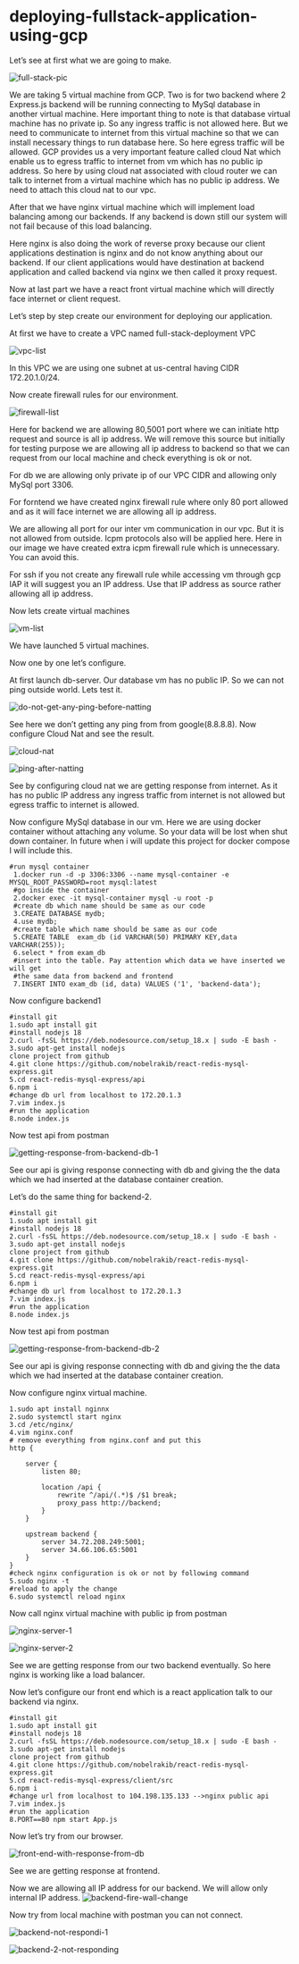# deploying-fullstack-application-using-gcp
Let’s see at first what we are going to make.

![full-stack-pic](https://github.com/nobelrakib/deploying-fullstack-application-using-gcp/assets/53372696/98aebf4e-d65d-423c-b60a-31081bb12a3f)

We are taking 5 virtual machine from GCP. Two is for two backend where 2 Express.js backend will be running connecting to MySql database in another virtual machine. Here important thing to note is that database virtual machine has no private ip. So any ingress traffic is not allowed here. But we need to communicate to internet from this virtual machine so that we can install necessary things to run database here. So here egress traffic will be allowed. GCP provides us a very important feature called cloud Nat which enable us to egress traffic to internet from vm which has no public ip address. So here by using cloud nat associated with cloud router we can talk to internet from a virtual machine which has no public ip address. We need to attach this cloud nat to our vpc.

After that we have nginx virtual machine which will implement load balancing among our backends. If any backend is down still our system will not fail because of this load balancing.

Here nginx is also doing the work of reverse proxy because our client applications destination is nginx and do not know anything about our backend. If our client applications would have destination at backend application and called backend via nginx we then called it proxy request.

Now at last part we have a react front virtual machine which will directly face internet or client request.

Let’s step by step create our environment for deploying our application.

At first we have to create a VPC named full-stack-deployment VPC

![vpc-list](https://github.com/nobelrakib/deploying-fullstack-application-using-gcp/assets/53372696/c4ff0c73-e404-44d5-89fd-23b5b528c317)

In this VPC we are using one subnet at us-central having CIDR 172.20.1.0/24.

Now create firewall rules for our environment.

![firewall-list](https://github.com/nobelrakib/deploying-fullstack-application-using-gcp/assets/53372696/8b7e1b91-2b4e-456e-9c68-55b581a6eb9b)

Here for backend we are allowing 80,5001 port where we can initiate http request and source is all ip address. We will remove this source but initially for testing purpose we are allowing all ip address to backend so that we can request from our local machine and check everything is ok or not.

For db we are allowing only private ip of our VPC CIDR and allowing only MySql port 3306.

For forntend we have created nginx firewall rule where only 80 port allowed and as it will face internet we are allowing all ip address.

We are allowing all port for our inter vm communication in our vpc. But it is not allowed from outside. Icpm protocols also will be applied here. Here in our image we have created extra icpm firewall rule which is unnecessary. You can avoid this.

For ssh if you not create any firewall rule while accessing vm through gcp IAP it will suggest you an IP address. Use that IP address as source rather allowing all ip address.

Now lets create virtual machines

![vm-list](https://github.com/nobelrakib/deploying-fullstack-application-using-gcp/assets/53372696/cde34e69-cf8b-4036-bf0d-0f1dc1fb45de)

We have launched 5 virtual machines.

Now one by one let’s configure.

At first launch db-server. Our database vm has no public IP. So we can not ping outside world. Lets test it.

![do-not-get-any-ping-before-natting](https://github.com/nobelrakib/deploying-fullstack-application-using-gcp/assets/53372696/49d10048-347e-4120-a45b-412d566b08fe)


See here we don’t getting any ping from from google(8.8.8.8). Now configure Cloud Nat and see the result.

![cloud-nat](https://github.com/nobelrakib/deploying-fullstack-application-using-gcp/assets/53372696/99014d89-8e9c-4d2f-b49c-22891c53f145)

![ping-after-natting](https://github.com/nobelrakib/deploying-fullstack-application-using-gcp/assets/53372696/36b053a1-fbfd-422a-8494-4ea526ab0d59)

See by configuring cloud nat we are getting response from internet. As it has no public IP address any ingress traffic from internet is not allowed but egress traffic to internet is allowed.

Now configure MySql database in our vm. Here we are using docker container without attaching any volume. So your data will be lost when shut down container. In future when i will update this project for docker compose I will include this.

```
#run mysql container
 1.docker run -d -p 3306:3306 --name mysql-container -e MYSQL_ROOT_PASSWORD=root mysql:latest
 #go inside the container
 2.docker exec -it mysql-container mysql -u root -p
 #create db which name should be same as our code
 3.CREATE DATABASE mydb;
 4.use mydb;
 #create table which name should be same as our code
 5.CREATE TABLE  exam_db (id VARCHAR(50) PRIMARY KEY,data VARCHAR(255));
 6.select * from exam_db
 #insert into the table. Pay attention which data we have inserted we will get
 #the same data from backend and frontend
 7.INSERT INTO exam_db (id, data) VALUES ('1', 'backend-data');
```

Now configure backend1

```
#install git
1.sudo apt install git
#install nodejs 18
2.curl -fsSL https://deb.nodesource.com/setup_18.x | sudo -E bash -
3.sudo apt-get install nodejs
clone project from github
4.git clone https://github.com/nobelrakib/react-redis-mysql-express.git
5.cd react-redis-mysql-express/api
6.npm i
#change db url from localhost to 172.20.1.3
7.vim index.js
#run the application
8.node index.js
```

Now test api from postman

![getting-response-from-backend-db-1](https://github.com/nobelrakib/deploying-fullstack-application-using-gcp/assets/53372696/3c3325f2-e6d1-47fa-89a0-8a8ab407c78e)

See our api is giving response connecting with db and giving the the data which we had inserted at the database container creation.

Let’s do the same thing for backend-2.

```
#install git
1.sudo apt install git
#install nodejs 18
2.curl -fsSL https://deb.nodesource.com/setup_18.x | sudo -E bash -
3.sudo apt-get install nodejs
clone project from github
4.git clone https://github.com/nobelrakib/react-redis-mysql-express.git
5.cd react-redis-mysql-express/api
6.npm i
#change db url from localhost to 172.20.1.3
7.vim index.js
#run the application
8.node index.js
```
Now test api from postman

![getting-response-from-backend-db-2](https://github.com/nobelrakib/deploying-fullstack-application-using-gcp/assets/53372696/3fff4db2-a551-41d9-a3ba-7f3bd217956a)

See our api is giving response connecting with db and giving the the data which we had inserted at the database container creation.

Now configure nginx virtual machine.

```
1.sudo apt install nginnx
2.sudo systemctl start nginx
3.cd /etc/nginx/
4.vim nginx.conf
# remove everything from nginx.conf and put this 
http {

    server {
        listen 80;

        location /api {
            rewrite ^/api/(.*)$ /$1 break;
            proxy_pass http://backend;
        }
    }

    upstream backend {
        server 34.72.208.249:5001;
        server 34.66.106.65:5001
    }
}
#check nginx configuration is ok or not by following command
5.sudo nginx -t
#reload to apply the change
6.sudo systemctl reload nginx
```

Now call nginx virtual machine with public ip from postman

![nginx-server-1](https://github.com/nobelrakib/deploying-fullstack-application-using-gcp/assets/53372696/5dea66d6-d57c-4beb-bf76-176e14dd1c8d)


![nginx-server-2](https://github.com/nobelrakib/deploying-fullstack-application-using-gcp/assets/53372696/37aeb49a-92e2-45ff-b668-b6c24dfb1e6b)

See we are getting response from our two backend eventually. So here nginx is working like a load balancer.

Now let’s configure our front end which is a react application talk to our backend via nginx.

```
#install git
1.sudo apt install git
#install nodejs 18
2.curl -fsSL https://deb.nodesource.com/setup_18.x | sudo -E bash -
3.sudo apt-get install nodejs
clone project from github
4.git clone https://github.com/nobelrakib/react-redis-mysql-express.git
5.cd react-redis-mysql-express/client/src
6.npm i
#change url from localhost to 104.198.135.133 -->nginx public api
7.vim index.js
#run the application
8.PORT==80 npm start App.js
```
Now let’s try from our browser.

![front-end-with-response-from-db](https://github.com/nobelrakib/deploying-fullstack-application-using-gcp/assets/53372696/6e9b76f0-95a1-421d-a67a-e1960961ad4e)

See we are getting response at frontend.

Now we are allowing all IP address for our backend. We will allow only internal IP address.
![backend-fire-wall-change](https://github.com/nobelrakib/deploying-fullstack-application-using-gcp/assets/53372696/d0761240-098e-4752-b9db-862459b6a41c)

Now try from local machine with postman you can not connect.

![backend-not-respondi-1](https://github.com/nobelrakib/deploying-fullstack-application-using-gcp/assets/53372696/131b37ee-303c-47e3-b76b-6b19e44f82cf)

![backend-2-not-responding](https://github.com/nobelrakib/deploying-fullstack-application-using-gcp/assets/53372696/6038eff7-54c3-4e52-8f71-9bdb37857657)
